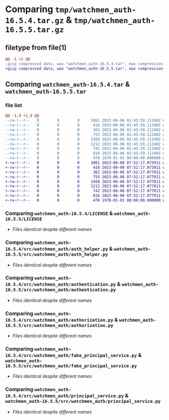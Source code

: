 # Comparing `tmp/watchmen_auth-16.5.4.tar.gz` & `tmp/watchmen_auth-16.5.5.tar.gz`

## filetype from file(1)

```diff
@@ -1 +1 @@
-gzip compressed data, was "watchmen_auth-16.5.4.tar", max compression
+gzip compressed data, was "watchmen_auth-16.5.5.tar", max compression
```

## Comparing `watchmen_auth-16.5.4.tar` & `watchmen_auth-16.5.5.tar`

### file list

```diff
@@ -1,9 +1,9 @@
--rw-r--r--   0        0        0     1061 2023-06-06 01:45:59.113402 watchmen_auth-16.5.4/LICENSE
--rw-r--r--   0        0        0      418 2023-06-06 01:45:59.113402 watchmen_auth-16.5.4/pyproject.toml
--rw-r--r--   0        0        0      362 2023-06-06 01:45:59.113402 watchmen_auth-16.5.4/src/watchmen_auth/__init__.py
--rw-r--r--   0        0        0      755 2023-06-06 01:45:59.113402 watchmen_auth-16.5.4/src/watchmen_auth/auth_helper.py
--rw-r--r--   0        0        0     1569 2023-06-06 01:45:59.113402 watchmen_auth-16.5.4/src/watchmen_auth/authentication.py
--rw-r--r--   0        0        0     1212 2023-06-06 01:45:59.113402 watchmen_auth-16.5.4/src/watchmen_auth/authorization.py
--rw-r--r--   0        0        0      742 2023-06-06 01:45:59.113402 watchmen_auth-16.5.4/src/watchmen_auth/fake_principal_service.py
--rw-r--r--   0        0        0      816 2023-06-06 01:45:59.113402 watchmen_auth-16.5.4/src/watchmen_auth/principal_service.py
--rw-r--r--   0        0        0      478 1970-01-01 00:00:00.000000 watchmen_auth-16.5.4/PKG-INFO
+-rw-r--r--   0        0        0     1061 2023-06-06 07:52:17.073011 watchmen_auth-16.5.5/LICENSE
+-rw-r--r--   0        0        0      418 2023-06-06 07:52:17.073011 watchmen_auth-16.5.5/pyproject.toml
+-rw-r--r--   0        0        0      362 2023-06-06 07:52:17.077011 watchmen_auth-16.5.5/src/watchmen_auth/__init__.py
+-rw-r--r--   0        0        0      755 2023-06-06 07:52:17.077011 watchmen_auth-16.5.5/src/watchmen_auth/auth_helper.py
+-rw-r--r--   0        0        0     1569 2023-06-06 07:52:17.077011 watchmen_auth-16.5.5/src/watchmen_auth/authentication.py
+-rw-r--r--   0        0        0     1212 2023-06-06 07:52:17.077011 watchmen_auth-16.5.5/src/watchmen_auth/authorization.py
+-rw-r--r--   0        0        0      742 2023-06-06 07:52:17.077011 watchmen_auth-16.5.5/src/watchmen_auth/fake_principal_service.py
+-rw-r--r--   0        0        0      816 2023-06-06 07:52:17.077011 watchmen_auth-16.5.5/src/watchmen_auth/principal_service.py
+-rw-r--r--   0        0        0      478 1970-01-01 00:00:00.000000 watchmen_auth-16.5.5/PKG-INFO
```

### Comparing `watchmen_auth-16.5.4/LICENSE` & `watchmen_auth-16.5.5/LICENSE`

 * *Files identical despite different names*

### Comparing `watchmen_auth-16.5.4/src/watchmen_auth/auth_helper.py` & `watchmen_auth-16.5.5/src/watchmen_auth/auth_helper.py`

 * *Files identical despite different names*

### Comparing `watchmen_auth-16.5.4/src/watchmen_auth/authentication.py` & `watchmen_auth-16.5.5/src/watchmen_auth/authentication.py`

 * *Files identical despite different names*

### Comparing `watchmen_auth-16.5.4/src/watchmen_auth/authorization.py` & `watchmen_auth-16.5.5/src/watchmen_auth/authorization.py`

 * *Files identical despite different names*

### Comparing `watchmen_auth-16.5.4/src/watchmen_auth/fake_principal_service.py` & `watchmen_auth-16.5.5/src/watchmen_auth/fake_principal_service.py`

 * *Files identical despite different names*

### Comparing `watchmen_auth-16.5.4/src/watchmen_auth/principal_service.py` & `watchmen_auth-16.5.5/src/watchmen_auth/principal_service.py`

 * *Files identical despite different names*

